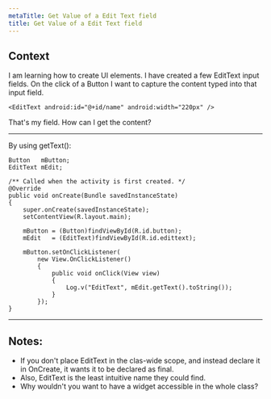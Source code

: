 ```yaml
---
metaTitle: Get Value of a Edit Text field
title: Get Value of a Edit Text field
---
```


## Context

I am learning how to create UI elements. I have created a few EditText input fields. On the click of a Button I want to capture the content typed into that input field.



```
<EditText android:id="@+id/name" android:width="220px" />

```

That's my field. How can I get the content?



---

By using getText():



```
Button   mButton;
EditText mEdit;

/** Called when the activity is first created. */
@Override
public void onCreate(Bundle savedInstanceState)
{
    super.onCreate(savedInstanceState);
    setContentView(R.layout.main);

    mButton = (Button)findViewById(R.id.button);
    mEdit   = (EditText)findViewById(R.id.edittext);

    mButton.setOnClickListener(
        new View.OnClickListener()
        {
            public void onClick(View view)
            {
                Log.v("EditText", mEdit.getText().toString());
            }
        });
}

```


---

## Notes:

- If you don't place EditText in the clas-wide scope, and instead declare it in OnCreate, it wants it to be declared as final.
- Also, EditText is the least intuitive name they could find.
- Why wouldn't you want to have a widget accessible in the whole class?
